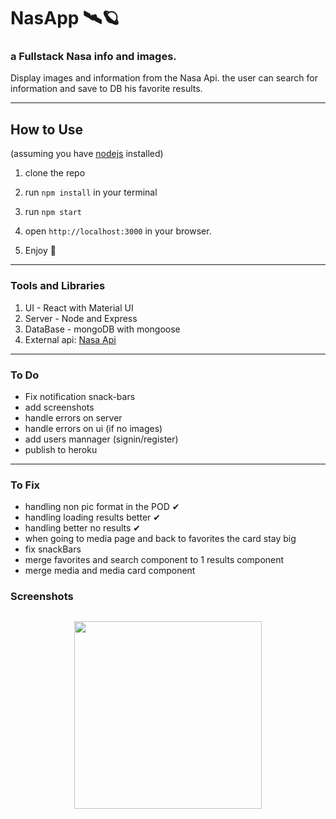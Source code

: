 # NasApp 🛰🪐

### a Fullstack Nasa info and images.

Display images and information from the Nasa Api. the user can search for information and save to DB his favorite results.

---

## How to Use

(assuming you have [nodejs](https://nodejs.org/en/) installed)

1. clone the repo

2. run `npm install` in your terminal

3. run `npm start`

4. open `http://localhost:3000` in your browser.
5. Enjoy 🚀

---

### Tools and Libraries

1. UI - React with Material UI
2. Server - Node and Express
3. DataBase - mongoDB with mongoose
4. External api: [Nasa Api](https://api.nasa.gov/)

---

### To Do

- Fix notification snack-bars
- add screenshots
- handle errors on server
- handle errors on ui (if no images)
- add users mannager (signin/register)
- publish to heroku

---

### To Fix

- handling non pic format in the POD ✔
- handling loading results better ✔
- handling better no results ✔
- when going to media page and back to favorites the card stay big
- fix snackBars
- merge favorites and search component to 1 results component
- merge media and media card component

### Screenshots

## <p align="center"><img src="" width="300"> </p>
